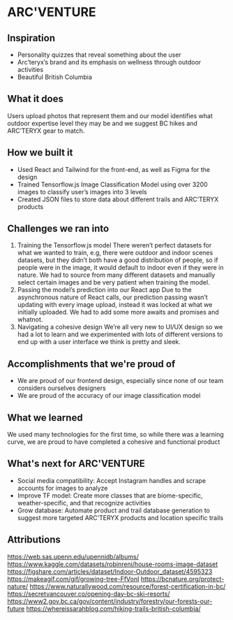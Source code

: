 # ARC'VENTURE
## Inspiration
* Personality quizzes that reveal something about the user
* Arc’teryx’s brand and its emphasis on wellness through outdoor activities 
* Beautiful British Columbia

## What it does
Users upload photos that represent them and our model identifies what outdoor expertise level they may be and we suggest BC hikes and ARC’TERYX gear to match.

## How we built it
* Used React and Tailwind for the front-end, as well as Figma for the design
* Trained Tensorflow.js Image Classification Model using over 3200 images to classify user’s images into 3 levels
* Created JSON files to store data about different trails and ARC’TERYX products

## Challenges we ran into
1) Training the Tensorflow.js model
There weren’t perfect datasets for what we wanted to train, e.g, there were outdoor and indoor scenes datasets, but they didn’t both have a good distribution of people, so if people were in the image, it would default to indoor even if they were in nature. We had to source from many different datasets and manually select certain images and be very patient when training the model.
2) Passing the model’s prediction into our React app
Due to the asynchronous nature of React calls, our prediction passing wasn’t updating with every image upload, instead it was locked at what we initially uploaded. We had to add some more awaits and promises and whatnot.
3) Navigating a cohesive design
We’re all very new to UI/UX design so we had a lot to learn and we experimented with lots of different versions to end up with a user interface we think is pretty and sleek. 

## Accomplishments that we're proud of
* We are proud of our frontend design, especially since none of our team considers ourselves designers
* We are proud of the accuracy of our image classification model 

## What we learned
We used many technologies for the first time, so while there was a learning curve, we are proud to have completed a cohesive and functional product

## What's next for ARC'VENTURE
* Social media compatibility: Accept Instagram handles and scrape accounts for images to analyze 
* Improve TF model: Create more classes that are biome-specific, weather-specific, and that recognize activities 
* Grow database: Automate product and trail database generation to suggest more targeted ARC’TERYX products and location specific trails

## Attributions
https://web.sas.upenn.edu/upennidb/albums/ 
https://www.kaggle.com/datasets/robinreni/house-rooms-image-dataset 
https://figshare.com/articles/dataset/Indoor-Outdoor_dataset/4595323
https://makeagif.com/gif/growing-tree-FfVonI
https://bcnature.org/protect-nature/
https://www.naturallywood.com/resource/forest-certification-in-bc/
https://secretvancouver.co/opening-day-bc-ski-resorts/
https://www2.gov.bc.ca/gov/content/industry/forestry/our-forests-our-future
https://whereissarahblog.com/hiking-trails-british-columbia/
